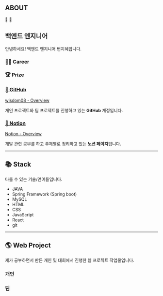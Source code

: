 ## ABOUT

🚀 🐼

## 백엔드 엔지니어

안녕하세요! 백엔드 엔지니어 변지혜입니다.

### 👨‍💻 Career

### 🏆 Prize

### [🐙 GitHub](https://github.com/wisdom08)

[wisdom08 - Overview](https://github.com/wisdom08)

개인 프로젝트와 팀 프로젝트를 진행하고 있는 **GitHub** 계정입니다.

### [📝 Notion](https://www.notion.so/cb94b2617d874bf0a13a4c40fbe4baab?v=15164a5ddbad4489be3eebba92e528e2)

[Notion - Overview](https://www.notion.so/cb94b2617d874bf0a13a4c40fbe4baab?v=15164a5ddbad4489be3eebba92e528e2)

개발 관련 공부를 하고 주제별로 정리하고 있는 **노션 페이지**입니다.

---

## 📚 Stack

다룰 수 있는 기술/언어들입니다.

- JAVA
- Spring Framework (Spring boot)
- MySQL
- HTML
- CSS
- JavaScript
- React
- git

---

## 🌎 Web Project

제가 공부하면서 만든 개인 및 대회에서 진행한 웹 프로젝트 작업물입니다.

### 개인

### 팀
